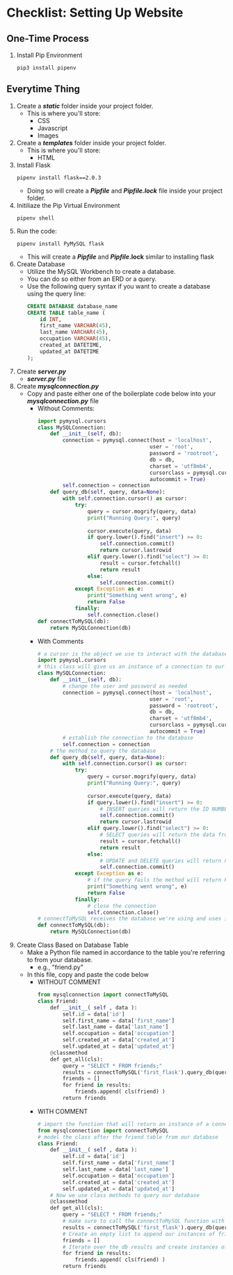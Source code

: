 # Checklist: Setting Up Website

## One-Time Process
1. Install Pip Environment
    ```
    pip3 install pipenv
    ```

## Everytime Thing
1. Create a ***static*** folder inside your project folder.
    - This is where you'll store:
        - CSS
        - Javascript
        - Images
2. Create a ***templates*** folder inside your project folder.
    - This is where you'll store:
        - HTML
3. Install Flask
    ```
    pipenv install flask==2.0.3
    ```
    - Doing so will create a ***Pipfile*** and ***Pipfile.lock*** file inside your project folder.
4. Initiliaze the Pip Virtual Environment
    ```
    pipenv shell
    ```
5. Run the code:
    ```
    pipenv install PyMySQL flask
    ```
    - This will create a ***Pipfile*** and ***Pipfile*.lock** similar to installing flask
6. Create Database
    - Utilize the MySQL Workbench to create a database. 
    - You can do so either from an ERD or a query.
    - Use the following query syntax if you want to create a database using the query line:
        ```sql
        CREATE DATABASE database_name
        CREATE TABLE table_name (
            id INT,
            first_name VARCHAR(45),
            last_name VARCHAR(45),
            occupation VARCHAR(45),
            created_at DATETIME,
            updated_at DATETIME
        );
        ```
7. Create ***server.py***
    -  ***server.py*** file
8. Create ***mysqlconnection.py***
    - Copy and paste either one of the boilerplate code below into your ***mysqlconnection.py*** file
        - Without Comments:
            ```py
            import pymysql.cursors
            class MySQLConnection:
                def __init__(self, db):
                    connection = pymysql.connect(host = 'localhost',
                                                user = 'root', 
                                                password = 'rootroot', 
                                                db = db,
                                                charset = 'utf8mb4',
                                                cursorclass = pymysql.cursors.DictCursor,
                                                autocommit = True)
                    self.connection = connection
                def query_db(self, query, data=None):
                    with self.connection.cursor() as cursor:
                        try:
                            query = cursor.mogrify(query, data)
                            print("Running Query:", query)
                
                            cursor.execute(query, data)
                            if query.lower().find("insert") >= 0:
                                self.connection.commit()
                                return cursor.lastrowid
                            elif query.lower().find("select") >= 0:
                                result = cursor.fetchall()
                                return result
                            else:
                                self.connection.commit()
                        except Exception as e:
                            print("Something went wrong", e)
                            return False
                        finally:
                            self.connection.close() 
            def connectToMySQL(db):
                return MySQLConnection(db)
            ```
        - With Comments
            ```py
            # a cursor is the object we use to interact with the database
            import pymysql.cursors
            # this class will give us an instance of a connection to our database
            class MySQLConnection:
                def __init__(self, db):
                    # change the user and password as needed
                    connection = pymysql.connect(host = 'localhost',
                                                user = 'root', 
                                                password = 'rootroot', 
                                                db = db,
                                                charset = 'utf8mb4',
                                                cursorclass = pymysql.cursors.DictCursor,
                                                autocommit = True)
                    # establish the connection to the database
                    self.connection = connection
                # the method to query the database
                def query_db(self, query, data=None):
                    with self.connection.cursor() as cursor:
                        try:
                            query = cursor.mogrify(query, data)
                            print("Running Query:", query)
                
                            cursor.execute(query, data)
                            if query.lower().find("insert") >= 0:
                                # INSERT queries will return the ID NUMBER of the row inserted
                                self.connection.commit()
                                return cursor.lastrowid
                            elif query.lower().find("select") >= 0:
                                # SELECT queries will return the data from the database as a LIST OF DICTIONARIES
                                result = cursor.fetchall()
                                return result
                            else:
                                # UPDATE and DELETE queries will return nothing
                                self.connection.commit()
                        except Exception as e:
                            # if the query fails the method will return FALSE
                            print("Something went wrong", e)
                            return False
                        finally:
                            # close the connection
                            self.connection.close() 
            # connectToMySQL receives the database we're using and uses it to create an instance of MySQLConnection
            def connectToMySQL(db):
                return MySQLConnection(db)
            ```
9. Create Class Based on Database Table
    - Make a Python file named in accordance to the table you're referring to from your database.
        - e.g., "friend.py"
    - In this file, copy and paste the code below
        - WITHOUT COMMENT
            ```py
            from mysqlconnection import connectToMySQL
            class Friend:
                def __init__( self , data ):
                    self.id = data['id']
                    self.first_name = data['first_name']
                    self.last_name = data['last_name']
                    self.occupation = data['occupation']
                    self.created_at = data['created_at']
                    self.updated_at = data['updated_at']
                @classmethod
                def get_all(cls):
                    query = "SELECT * FROM friends;"
                    results = connectToMySQL('first_flask').query_db(query)
                    friends = []
                    for friend in results:
                        friends.append( cls(friend) )
                    return friends
            ```
        - WITH COMMENT
            ```py
            # import the function that will return an instance of a connection
            from mysqlconnection import connectToMySQL
            # model the class after the friend table from our database
            class Friend:
                def __init__( self , data ):
                    self.id = data['id']
                    self.first_name = data['first_name']
                    self.last_name = data['last_name']
                    self.occupation = data['occupation']
                    self.created_at = data['created_at']
                    self.updated_at = data['updated_at']
                # Now we use class methods to query our database
                @classmethod
                def get_all(cls):
                    query = "SELECT * FROM friends;"
                    # make sure to call the connectToMySQL function with the schema you are targeting.
                    results = connectToMySQL('first_flask').query_db(query)
                    # Create an empty list to append our instances of friends
                    friends = []
                    # Iterate over the db results and create instances of friends with cls.
                    for friend in results:
                        friends.append( cls(friend) )
                    return friends
            ```
                        
